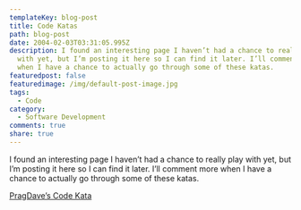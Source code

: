 ```yaml
---
templateKey: blog-post
title: Code Katas
path: blog-post
date: 2004-02-03T03:31:05.995Z
description: I found an interesting page I haven’t had a chance to really play
  with yet, but I’m posting it here so I can find it later. I’ll comment more
  when I have a chance to actually go through some of these katas.
featuredpost: false
featuredimage: /img/default-post-image.jpg
tags:
  - Code
category:
  - Software Development
comments: true
share: true
---
```

<!--StartFragment-->

I found an interesting page I haven’t had a chance to really play with yet, but I’m posting it here so I can find it later. I’ll comment more when I have a chance to actually go through some of these katas.

[PragDave’s Code Kata](http://www.pragprog.com/pragdave/Practices/Kata/Index.rdoc)

<!--EndFragment-->